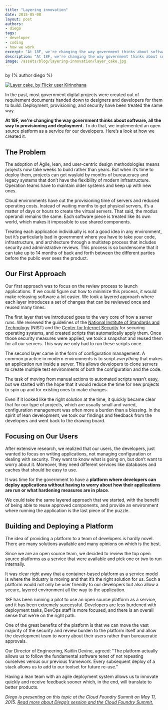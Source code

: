```yaml
---
title: "Layering innovation"
date: 2015-05-08
layout: post
authors:
- diego
tags:
- developer
- coding
- how we work
excerpt: "At 18F, we're changing the way government thinks about software, all the way to provisioning and deployment. To do that, we implemented an open source platform as a service for our developers. Here’s a look at how we created it."
description: "At 18F, we're changing the way government thinks about software, all the way to provisioning and deployment. To do that, we implemented an open source platform as a service for our developers. Here’s a look at how we created it."
image: /assets/blog/layering-innovation/layer_cake.jpg
---
```


<p class="authors">
  by {% author diego %}
</p>

[![Layer cake, by Flickr user
Kirinohana](/assets/blog/layering-innovation/layer_cake.jpg)](https://www.flickr.com/photos/kiri_no_hana/9623594449/in/photolist-)

In the past, most government digital projects were created out of
requirement documents handed down to designers and developers for them
to build. Deployment, provisioning, and security have been treated the
same way.

**At 18F, we're changing the way government thinks about software, all
the way to provisioning and deployment.** To do that, we implemented
an open source platform as a service for our developers. Here’s a look
at how we created it.

## The Problem

The adoption of Agile, lean, and user-centric design methodologies means
projects now take weeks to build rather than years. But when it’s time
to deploy them, projects can get waylaid by months of bureaucracy and
legacy systems that don’t have the flexibility of modern infrastructure.
Operation teams have to maintain older systems and keep up with new
ones.

Cloud environments have cut the provisioning time of servers and reduced
operating costs. Instead of waiting months to get physical servers, it’s
a matter of days or hours to create the virtual servers. That said, the
modus operandi remains the same. Each software piece is treated like its
own world, which makes it impossible to use shared components.

Treating each application individually is not a good idea in any
environment, but it’s particularly bad in government where you have to
take your code, infrastructure, and architecture through a multistep
process that includes security and administrative reviews. This process
is so burdensome that it can take up to 14 months of back and forth
between the different parties before the public ever sees the product.

## Our First Approach

Our first approach was to focus on the review process to launch
applications. If we could figure out how to minimize this process, it
would make releasing software a lot easier. We took a layered approach
where each layer introduces a set of changes that can be reviewed once
and reused many times.

The first layer that we introduced goes to the very core of how a server
runs. We reviewed the guidelines of the [National Institute of Standards
and Technology](http://csrc.nist.gov/publications/PubsSPs.html) (NIST)
and the [Center for Internet Security](http://www.cisecurity.org/) for
securing operating systems, and created scripts that automatically apply
them. Once those security measures were applied, we took a snapshot and
reused them for all our servers. This way we only had to run these
scripts once.

The second layer came in the form of configuration management. A common
practice in modern environments is to script *everything* that makes
an application run inside a server. This allows developers to clone
servers to create multiple test environments of both the configuration
and the code.

The task of moving from manual actions to automated scripts wasn’t easy,
but we started with the hope that it would reduce the time for new
projects to spin up and for existing ones to make changes.

Even if it looked like the right solution at the time, it quickly became
clear that for our type of projects, which are usually small and varied,
configuration management was often more a burden than a blessing. In the
spirit of lean development, we took our findings and feedback from the
developers and went back to the drawing board.

## Focusing on Our Users

After extensive research, we realized that our users, the developers,
just wanted to focus on writing applications, not managing configuration
or dealing with security. They want to know what is going on, but don’t
want to worry about it. Moreover, they need different services like
databases and caches that should be easy to use.

It was time for the government to have a **platform where developers
can deploy applications without having to worry about how their
applications are run or what hardening measures are in place**.

We could take the same layered approach that we started, with the
benefit of being able to reuse approved components, and provide an
environment where running the application is the last piece of the
puzzle.

## Building and Deploying a Platform

The idea of providing a platform to a team of developers is hardly
novel. There are many solutions available and many opinions on which is
the best.

Since we are an open source team, we decided to review the top open
source platforms as a service that were available and pick one or two to
run internally.

It was clear right away that a container-based platform as a service
model is where the industry is moving and that it’s the right solution
for us. Such a platform would not only be user friendly to our
developers but also allow a secure, layered environment all the way to
the application.

18F has been running a pilot to use an open source platform as a
service, and it has been extremely successful. Developers are less
burdened with deployment tasks, DevOps staff is more focused, and there
is an overall sense that we’re on the right path.

One of the great benefits of the platform is that we can move the vast
majority of the security and review burden to the platform itself and
allow the development team to worry about their users rather than
bureaucratic approvals.

Our Director of Engineering, Kaitlin Devine, agreed: "The platform
actually allows us to follow the fundamental software tenet of not
repeating ourselves versus our previous framework. Every subsequent
deploy of a stack allows us to add to our toolset for future re-use.”

Having a lean team with an agile deployment system allows us to innovate
quickly and receive feedback sooner which, in the end, will translate to
better products.

*Diego is presenting on this topic at the Cloud Foundry Summit on May
11, 2015. [Read more about Diego’s session and the Cloud Foundry
Summit.](http://sched.co/2sUp)*
